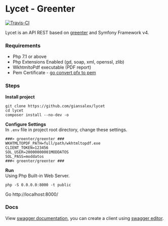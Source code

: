 # Lycet - Greenter
[![Travis-CI](https://img.shields.io/travis/giansalex/lycet.svg?branch=master&style=flat-square)](https://travis-ci.org/giansalex/lycet)

Lycet is an API REST based on [greenter](https://github.com/giansalex/greenter) and Symfony Framework v4.

### Requirements
- Php 7.1 or above
- Php Extensions Enabled (gd, soap, xml, openssl, zlib)
- WkhtmltoPdf executable (PDF report)
- Pem Certificate - [go convert pfx to pem](https://github.com/giansalex/xmldsig/blob/master/CONVERT.md)

### Steps

**Install project**
```
git clone https://github.com/giansalex/lycet
cd lycet
composer install --no-dev -o
```

**Configure Settings**   
In `.env`  file in project root directory, change these settings.
```
###> greenter/greenter ###
WKHTMLTOPDF_PATH=full/path/wkhtmltopdf.exe
CLIENT_TOKEN=123456
SOL_USER=20000000001MODDATOS
SOL_PASS=moddatos
###< greenter/greenter ###
```

**Run**    
Using Php Built-in Web Server.
```
php -S 0.0.0.0:8000 -t public
```
Go http://localhost:8000/

### Docs
View [swagger documentation](http://petstore.swagger.io/?url=https://raw.githubusercontent.com/giansalex/lycet/master/public/swagger.yaml), you can create a client using [swagger editor](http://editor.swagger.io/?url=https://raw.githubusercontent.com/giansalex/lycet/master/public/swagger.yaml).

